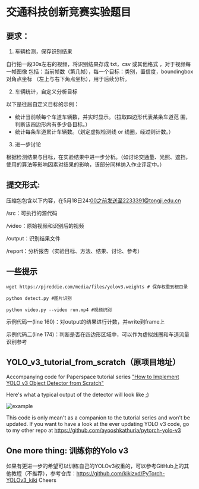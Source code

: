 # 交通科技创新竞赛实验题目

## 要求：
1. 车辆检测，保存识别结果

自行拍一段30s左右的视频，将识别结果存成 txt，csv 或其他格式 ，对于视频每一帧图像 包括：当前帧数（第几帧），每一个目标：类别，置信度，boundingbox 对角点坐标 （左上与右下角点坐标），用于后续分析。

2. 车辆统计，自定义分析目标

以下是往届自定义目标的示例：
- 统计当前帧每个车道车辆数，并实时显示。（拉取四边形代表某条车道范 围，判断该四边形内有多少各目标。）
- 统计每条车道累计车辆数。（划定虚拟检测线 or 线圈，经过则计数。）

3. 进一步讨论

根据检测结果与目标，在实验结果中进一步分析。（如讨论交通量、光照、遮挡，使用的算法等影响因素对结果的影响，该部分同样纳入作业评定中。）

## 提交形式:

压缩包包含以下内容，在5月18日24:00之前发送至2233391@tongji.edu.cn

/src：可执行的源代码

/video：原始视频和识别后的视频

/output：识别结果文件

/report：分析报告（实验目标、方法、结果、讨论、参考）

## 一些提示

```
wget https://pjreddie.com/media/files/yolov3.weights # 保存权重到根目录

python detect.py #图片识别

python video.py --video run.mp4 #视频识别
```
示例代码一(line 160)：对output的结果进行计数，并write到frame上

示例代码二(line 174)：判断是否在四边形区域中，可以作为虚拟线圈和车道流量识别参考
  
## YOLO_v3_tutorial_from_scratch（原项目地址）
Accompanying code for Paperspace tutorial series ["How to Implement YOLO v3 Object Detector from Scratch"](https://blog.paperspace.com/how-to-implement-a-yolo-object-detector-in-pytorch/)

Here's what a typical output of the detector will look like ;)

![example](https://chenxia31blog.oss-cn-hangzhou.aliyuncs.com/img/14431683079210_.pic.jpg)

This code is only mean't as a companion to the tutorial series and won't be updated. If you want to have a look at the ever updating YOLO v3 code, go to my other repo at https://github.com/ayooshkathuria/pytorch-yolo-v3
## One more thing: 训练你的Yolo v3
如果有更进一步的希望可以训练自己的YOLOv3权重的，可以参考GitHub上的其他教程（不推荐），参考仓库：https://github.com/kikizxd/PyTorch-YOLOv3_kiki
Cheers

